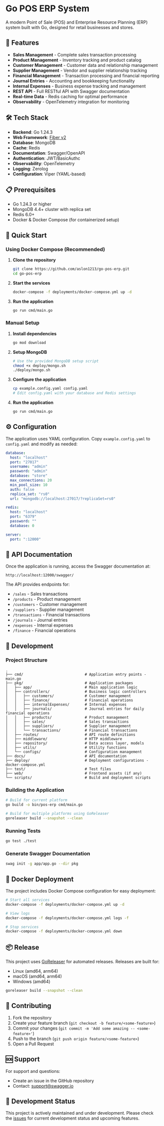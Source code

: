 # Go POS ERP System

A modern Point of Sale (POS) and Enterprise Resource Planning (ERP) system built with Go, designed for retail businesses and stores.

## 🚀 Features

- **Sales Management** - Complete sales transaction processing
- **Product Management** - Inventory tracking and product catalog
- **Customer Management** - Customer data and relationship management
- **Supplier Management** - Vendor and supplier relationship tracking
- **Financial Management** - Transaction processing and financial reporting
- **Journal Entries** - Accounting and bookkeeping functionality
- **Internal Expenses** - Business expense tracking and management
- **REST API** - Full RESTful API with Swagger documentation
- **Real-time Data** - Redis caching for optimal performance
- **Observability** - OpenTelemetry integration for monitoring

## 🛠️ Tech Stack

- **Backend**: Go 1.24.3
- **Web Framework**: [Fiber v2](https://github.com/gofiber/fiber)
- **Database**: MongoDB
- **Cache**: Redis
- **Documentation**: Swagger/OpenAPI
- **Authentication**: JWT/BasicAuthc
- **Observability**: OpenTelemetry
- **Logging**: Zerolog
- **Configuration**: Viper (YAML-based)

## 📋 Prerequisites

- Go 1.24.3 or higher
- MongoDB 4.4+ cluster with replica set
- Redis 6.0+
- Docker & Docker Compose (for containerized setup)

## 🚀 Quick Start

### Using Docker Compose (Recommended)

1. **Clone the repository**
   ```bash
   git clone https://github.com/aslon1213/go-pos-erp.git
   cd go-pos-erp
   ```

2. **Start the services**
   ```bash
   docker-compose -f deployments/docker-compose.yml up -d
   ```

3. **Run the application**
   ```bash
   go run cmd/main.go
   ```

### Manual Setup

1. **Install dependencies**
   ```bash
   go mod download
   ```

2. **Setup MongoDB**
   ```bash
   # Use the provided MongoDB setup script
   chmod +x deploy/mongo.sh
   ./deploy/mongo.sh
   ```

3. **Configure the application**
   ```bash
   cp example.config.yaml config.yaml
   # Edit config.yaml with your database and Redis settings
   ```

4. **Run the application**
   ```bash
   go run cmd/main.go
   ```

## ⚙️ Configuration

The application uses YAML configuration. Copy `example.config.yaml` to `config.yaml` and modify as needed:

```yaml
database:
  host: "localhost"
  port: "27017"
  username: "admin"
  password: "admin"
  database: "store"
  max_connections: 20
  min_pool_size: 10
  auth: false
  replica_set: "rs0"
  url: "mongodb://localhost:27017/?replicaSet=rs0"

redis:
  host: "localhost"
  port: "6379"
  password: ""
  database: 0

server:
  port: ":12000"
```

## 📖 API Documentation

Once the application is running, access the Swagger documentation at:
```
http://localhost:12000/swagger/
```

The API provides endpoints for:
- `/sales` - Sales transactions
- `/products` - Product management
- `/customers` - Customer management
- `/suppliers` - Supplier management
- `/transactions` - Financial transactions
- `/journals` - Journal entries
- `/expenses` - Internal expenses
- `/finance` - Financial operations

## 🔧 Development

### Project Structure
```
.
├── cmd/                            # Application entry points - main.go    
├── pkg/                            # Application packages
│   ├── app/                        # Main application logic 
│   ├── controllers/                # Business logic controllers
│   │   ├── customers/              # Customer management
│   │   ├── finance/                # Financial operations
│   │   ├── internalExpenses/       # Internal expenses
│   │   ├── journals/               # Journal entries for daily financial operations
│   │   ├── products/               # Product management
│   │   ├── sales/                  # Sales transactions
│   │   ├── suppliers/              # Supplier management
│   │   └── transactions/           # Financial transactions
│   ├── routes/                     # API route definitions
│   ├── middleware/                 # HTTP middleware
│   ├── repository/                 # Data access layer, models
│   ├── utils/                      # Utility functions
│   └── configs/                    # Configuration management
├── docs/                           # API documentation
├── deploy/                         # Deployment configurations - docker-compose.yml
├── test/                           # Test files
├── web/                            # Frontend assets (if any)
└── scripts/                        # Build and deployment scripts
```
### Building the Application

```bash
# Build for current platform
go build -o bin/pos-erp cmd/main.go

# Build for multiple platforms using GoReleaser
goreleaser build --snapshot --clean
```

### Running Tests

```bash
go test ./test
```

### Generate Swagger Documentation

```bash
swag init -g app/app.go --dir pkg
```

## 🐳 Docker Deployment

The project includes Docker Compose configuration for easy deployment:

```bash
# Start all services
docker-compose -f deployments/docker-compose.yml up -d

# View logs
docker-compose -f deployments/docker-compose.yml logs -f

# Stop services
docker-compose -f deployments/docker-compose.yml down
```

## 📦 Release

This project uses [GoReleaser](https://goreleaser.com/) for automated releases. Releases are built for:
- Linux (amd64, arm64)
- macOS (amd64, arm64)
- Windows (amd64)

```bash 
goreleaser build --snapshot --clean
```


## 🤝 Contributing

1. Fork the repository
2. Create your feature branch (`git checkout -b feature/<some-feature>`)
3. Commit your changes (`git commit -m 'Add some amazing -- <some-feature>'`)
4. Push to the branch (`git push origin feature/<some-feature>`)
5. Open a Pull Request

## 🆘 Support

For support and questions:
- Create an issue in the GitHub repository
- Contact: support@swagger.io

## 🚧 Development Status

This project is actively maintained and under development. Please check the [issues](https://github.com/aslon1213/go-pos-erp/issues) for current development status and upcoming features.
